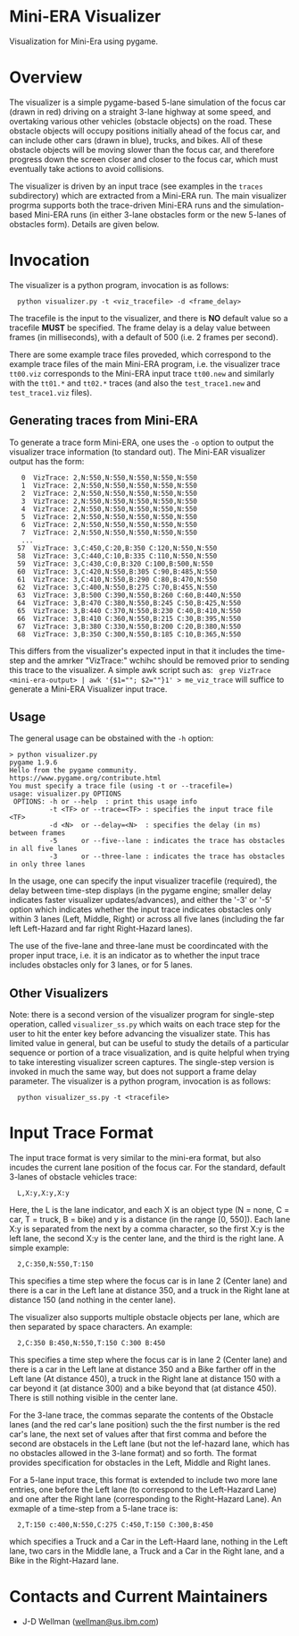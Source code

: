 # Mini-ERA Visualizer

Visualization for Mini-Era using pygame.

# Overview
The visualizer is a simple pygame-based 5-lane simulation of the focus car (drawn in red) driving on a straight 3-lane highway at some speed, and overtaking various other vehicles (obstacle objects) on the road.  These obstacle objects will occupy positions initially ahead of the focus car, and can include other cars (drawn in blue), trucks, and bikes.  All of these obstacle objects will be moving slower than the focus car, and therefore progress down the screen closer and closer to the focus car, which must eventually take actions to avoid collisions.

The visualizer is driven by an input trace (see examples in the ```traces``` subdirectory) which are extracted from a Mini-ERA run.  The main visualizer progrma supports both the trace-driven Mini-ERA runs and the simulation-based Mini-ERA runs (in either 3-lane obstacles form or the new 5-lanes of obstacles form).  Details are given below.
 
# Invocation
The visualizer is a python program, invocation is as follows:
```
  python visualizer.py -t <viz_tracefile> -d <frame_delay>
```

The tracefile is the input to the visualizer, and there is **NO** default value so a tracefile **MUST** be specified.
The frame delay is a delay value between frames (in milliseconds), with a default of 500 (i.e. 2 frames per second).

There are some example trace files proveded, which correspond to the example trace files of the main Mini-ERA program,
i.e. the visualizer trace ```tt00.viz``` corresponds to the Mini-ERA input trace ```tt00.new``` and similarly with the
```tt01.*``` and ```tt02.*``` traces (and also the ```test_trace1.new``` and ```test_trace1.viz``` files).

## Generating traces from Mini-ERA
To generate a trace form Mini-ERA, one uses the ```-o``` option to output the visualizer trace information (to standard out).
The Mini-EAR visualizer output has the form:
```
   0  VizTrace: 2,N:550,N:550,N:550,N:550,N:550
   1  VizTrace: 2,N:550,N:550,N:550,N:550,N:550
   2  VizTrace: 2,N:550,N:550,N:550,N:550,N:550
   3  VizTrace: 2,N:550,N:550,N:550,N:550,N:550
   4  VizTrace: 2,N:550,N:550,N:550,N:550,N:550
   5  VizTrace: 2,N:550,N:550,N:550,N:550,N:550
   6  VizTrace: 2,N:550,N:550,N:550,N:550,N:550
   7  VizTrace: 2,N:550,N:550,N:550,N:550,N:550
   ...
  57  VizTrace: 3,C:450,C:20,B:350 C:120,N:550,N:550
  58  VizTrace: 3,C:440,C:10,B:335 C:110,N:550,N:550
  59  VizTrace: 3,C:430,C:0,B:320 C:100,B:500,N:550
  60  VizTrace: 3,C:420,N:550,B:305 C:90,B:485,N:550
  61  VizTrace: 3,C:410,N:550,B:290 C:80,B:470,N:550
  62  VizTrace: 3,C:400,N:550,B:275 C:70,B:455,N:550
  63  VizTrace: 3,B:500 C:390,N:550,B:260 C:60,B:440,N:550
  64  VizTrace: 3,B:470 C:380,N:550,B:245 C:50,B:425,N:550
  65  VizTrace: 3,B:440 C:370,N:550,B:230 C:40,B:410,N:550
  66  VizTrace: 3,B:410 C:360,N:550,B:215 C:30,B:395,N:550
  67  VizTrace: 3,B:380 C:330,N:550,B:200 C:20,B:380,N:550
  68  VizTrace: 3,B:350 C:300,N:550,B:185 C:10,B:365,N:550
```

This differs from the visualizer's expected input in that it includes the time-step and the amrker "VizTrace:" wchihc should be removed
prior to sending this trace to the visualizer.  A simple awk script such as:
``` grep VizTrace <mini-era-output> | awk '{$1=""; $2=""}1' > me_viz_trace```
will suffice to generate a Mini-ERA Visualizer input trace.


## Usage
The general usage can be obstained with the `-h` option:
```
> python visualizer.py 
pygame 1.9.6
Hello from the pygame community. https://www.pygame.org/contribute.html
You must specify a trace file (using -t or --tracefile=)
usage: visualizer.py OPTIONS
 OPTIONS: -h or --help  : print this usage info
          -t <TF> or --trace=<TF> : specifies the input trace file <TF>
          -d <N>  or --delay=<N>  : specifies the delay (in ms) between frames
          -5      or --five--lane : indicates the trace has obstacles in all five lanes
          -3      or --three-lane : indicates the trace has obstacles in only three lanes
```

In the usage, one can specify the input visualizer tracefile (required), the delay between time-step displays (in the pygame engine; smaller delay indicates faster visualizer updates/advances), and either the '-3' or '-5' option which indicates whether the input trace indicates obstacles only within 3 lanes (Left, Middle, Right) or across all five lanes (including the far left Left-Hazard and far right Right-Hazard lanes).   

The use of the five-lane and three-lane must be coordincated with the proper input trace, i.e. it is an indicator as to whether the input trace includes obstacles only for 3 lanes, or for 5 lanes.

## Other Visualizers
Note: there is a second version of the visualizer program for single-step operation, called ```visualizer_ss.py``` which waits on each trace step for the user to hit the enter key before advancing the visualizer state.  This has limited value in general, but can be useful to study the details of a particular sequence or portion of a trace visualization, and is quite helpful when trying to take interesting visualizer screen captures.
The single-step version is invoked in much the same way, but does not support a frame delay parameter.
The visualizer is a python program, invocation is as follows:
```
  python visualizer_ss.py -t <tracefile>
```

# Input Trace Format
The input trace format is very similar to the mini-era format, but also incudes the current lane position of the focus car.  For the standard, default 3-lanes of obstacle vehicles trace:
```
  L,X:y,X:y,X:y
```
Here, the L is the lane indicator, and each X is an object type (N = none, C = car, T = truck, B = bike) and y is a distance (in the range [0, 550]).
Each lane X:y is separated from the next by a comma character, so the first X:y is the left lane, the second X:y is the center lane, and the third is the right lane. A simple example:

```
  2,C:350,N:550,T:150
```
This specifies a time step where the focus car is in lane 2 (Center lane) and there is a car in the Left lane at distance 350, and a truck in the Right lane at distance 150 (and nothing in the center lane).

The visualizer also supports multiple obstacle objects per lane, which are then separated by space characters.  An example:
```
  2,C:350 B:450,N:550,T:150 C:300 B:450
```
This specifies a time step where the focus car is in lane 2 (Center lane) and there is a car in the Left lane at distance 350 and a Bike farther off in the Left lane (At distance 450), a truck in the Right lane at distance 150 with a car beyond it (at distance 300) and a bike beyond that (at distance 450).  There is still nothing visible in the center lane.

For the 3-lane trace, the commas separate the contents of the Obstacle lanes (and the red car's lane position) such the the first number is the red car's lane, the next set of values after that first comma and before the second are obstacels in the Left lane (but not the lef-hazard lane, which has no obstacles allowed in the 3-lane format) and so forth.  The format provides specification for obstacles in the Left, Middle and Right lanes.

For a 5-lane input trace, this format is extended to include two more lane entries, one before the Left lane (to correspond to the Left-Hazard Lane) and one after the Right lane (corresponding to the Right-Hazard Lane).
An exmaple of a time-step from a 5-lane trace is:
```
  2,T:150 c:400,N:550,C:275 C:450,T:150 C:300,B:450
```
which specifies a Truck and a Car in the Left-Haard lane, nothing in the Left lane, two cars in the Middle lane, a Truck and a Car in the Right lane, and a Bike in the Right-Hazard lane.


# Contacts and Current Maintainers

 - J-D Wellman (wellman@us.ibm.com)
